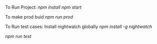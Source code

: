 To Run Project:
*npm install*
*npm start*

To make prod buid
*npm run prod*

To Run test cases:
Install nightwatch globally
*npm install -g nightwatch*

*npm run test*


